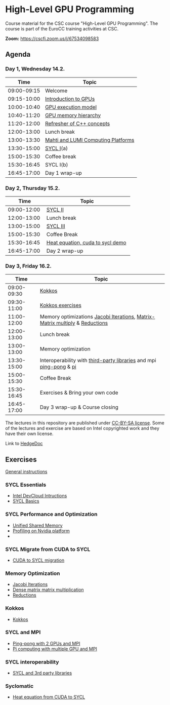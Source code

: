 # High-Level GPU Programming

Course material for the CSC course "High-Level GPU Programming". The course is
part of the EuroCC training activities at CSC.

**Zoom:** <https://cscfi.zoom.us/j/67534098583>

## Agenda

### Day 1, Wednesday 14.2.

| Time         | Topic |
| ----         | ----- |
| 09:00-09:15  | Welcome
| 09:15-10:00  | [Introduction to GPUs](docs/01-introduction.pdf)
| 10:00-10:40  | [GPU execution model](docs/02-execution-model.pdf)
| 10:40-11:20  | [GPU memory hierarchy](docs/03-memory-access-hierarchy.pdf)
| 11:20-12:00  | [Refresher of C++ concepts](docs/04-cpp-concepts.pdf)
| 12:00-13:00  | Lunch break
| 13:00-13:30  | [Mahti and LUMI Computing Platforms](Exercises_Instructions.md)
| 13:30-15:00  | [SYCL I](exercises/sycl-optimization-performance-c2s/sycl1/sycl_1_sonersteiner_helsinki_FINAL.pdf)(a)
| 15:00-15:30  | Coffee break
| 15:30-16:45  | SYCL I(b)
| 16:45-17:00  | Day 1 wrap-up

### Day 2, Thursday 15.2.

| Time         | Topic |
| ----         | ----- |
| 09:00-12:00  | [SYCL II](exercises/sycl-optimization-performance-c2s/sycl2/sycl_2_sonersteiner_helsinki_FINAL.pdf)
| 12:00-13:00  | Lunch break
| 13:00-15:00  | [SYCL III](exercises/sycl-optimization-performance-c2s/sycl3/CUDA_To_SYCL_SYCLomatic.pdf)
| 15:00-15:30  | Coffee Break
| 15:30-16:45  | [Heat equation, cuda to sycl demo](exercises/sycl/10-heat-equation-from-cuda/) 
| 16:45-17:00  | Day 2 wrap-up

### Day 3, Friday 16.2.

| Time         | Topic |
| ----         | ----- |
| 09:00-09:30  | [Kokkos](docs/06-kokkos.pdf)
| 09:30-11:00  | [Kokkos exercises](/exercises/kokkos)
| 11:00-12:00  | Memory optimizations [Jacobi Iterations](exercises/sycl/07-jacobi/), [Matrix-Matrix multiply](exercises/sycl/04-matrix-matrix-mul/) & [Reductions](/exercises/sycl/06-reduction-direct/)
| 12:00-13:00  | Lunch break
| 13:00-13:00  | Memory optimization
| 13:30-15:00  | Interoperability with [third-party libraries](exercises/sycl/09-interoperability/) and mpi [ping-pong](exercises/sycl/08-ping-pong) & [pi](/exercises/sycl/11-pi/)
| 15:00-15:30  | Coffee Break
| 15:30-16:45  | Exercises & Bring your own code
| 16:45-17:00  | Day 3 wrap-up & Course closing

The lectures in this repository are published under [CC-BY-SA license](https://creativecommons.org/licenses/by-nc/4.0/). Some of the lectures and exercise are based on Intel copyrighted work and they have their own license.  

Link to [HedgeDoc](https://siili.rahtiapp.fi/High-Level-GPU-Programming)
## Exercises

[General instructions](Exercises_Instructions.md)

### SYCL Essentials
- [Intel DevCloud Intructions](exercises/sycl-optimization-performance-c2s/sycl1/1_Intel_Devcloud_20240203.pdf)
- [SYCL Basics](exercises/sycl-optimization-performance-c2s/sycl1/Readme.md)

### SYCL Performance and Optimization
- [Unified Shared Memory](exercises/sycl-optimization-performance-c2s/sycl2/Readme.md)
- [Profiling on Nvidia platform](exercises/sycl-optimization-performance-c2s/sycl3/NBody-nvidia-profiling/Readme.md)
- 
### SYCL Migrate from CUDA to SYCL
- [CUDA to SYCL migration](exercises/sycl-optimization-performance-c2s/sycl3/Readme.md)

### Memory Optimization
- [Jacobi Iterations](exercises/sycl/07-jacobi)
- [Dense matrix matrix multiplication](exercises/sycl/04-matrix-matrix-mul)
- [Reductions](exercises/sycl/06-reduction-direct)

### Kokkos
- [Kokkos](/exercises/kokkos)

### SYCL and MPI
- [Ping-pong with 2 GPUs and MPI](exercises/sycl/08-ping-pong)
- [Pi computing with multiple GPU and MPI](exercises/sycl/11-pi/)
  
### SYCL interoperability

- [SYCL and 3rd party libraries](exercises/sycl/09-interoperability/)

### Syclomatic
- [Heat equation from CUDA to SYCL](exercises/sycl/10-heat-equation-from-cuda/)
 

